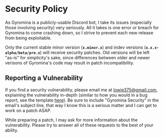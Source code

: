 # Security Policy

As Gyromina is a publicly-usable Discord bot, I take its issues (especially those involving security) very seriously. All it takes is one error or breach for Gyromina to come crashing down, so I strive to prevent each new release from being exploitable.

Only the current stable minor version (**`x.minor.x`**) and indev versions (**`x.x.x-alpha/beta/pre.x`**) will receive security patches. Old versions will be left "as-is" for simplicity's sake, since differences between older and newer verisons of Gyromina's code may result in patch incompatibility.

## Reporting a Vulnerability

If you find a security vulnerability, please email me at lowie375@gmail.com, explaining the vulnerability in-depth (similar to how you would in a bug report, see the template [here](.github/ISSUE_TEMPLATE/bug_report.md)). Be sure to include "Gyromina Security" in the email's subject line, that way I know this is a serious matter and I can get to work on a patch ASAP.

While preparing a patch, I may ask for more information about the vulnerability. Please try to answer all of these requests to the best of your ability.
